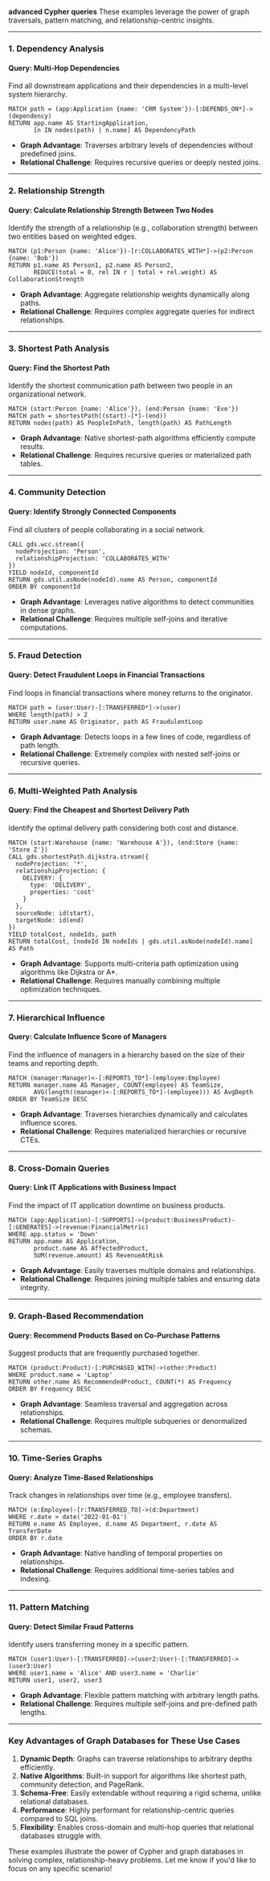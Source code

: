 **advanced Cypher queries** These examples leverage the power of graph traversals, pattern matching, and relationship-centric insights.

---

### **1. Dependency Analysis**
#### **Query: Multi-Hop Dependencies**
Find all downstream applications and their dependencies in a multi-level system hierarchy.

```cypher
MATCH path = (app:Application {name: 'CRM System'})-[:DEPENDS_ON*]->(dependency)
RETURN app.name AS StartingApplication, 
       [n IN nodes(path) | n.name] AS DependencyPath
```
- **Graph Advantage**: Traverses arbitrary levels of dependencies without predefined joins.
- **Relational Challenge**: Requires recursive queries or deeply nested joins.

---

### **2. Relationship Strength**
#### **Query: Calculate Relationship Strength Between Two Nodes**
Identify the strength of a relationship (e.g., collaboration strength) between two entities based on weighted edges.

```cypher
MATCH (p1:Person {name: 'Alice'})-[r:COLLABORATES_WITH*]->(p2:Person {name: 'Bob'})
RETURN p1.name AS Person1, p2.name AS Person2, 
       REDUCE(total = 0, rel IN r | total + rel.weight) AS CollaborationStrength
```
- **Graph Advantage**: Aggregate relationship weights dynamically along paths.
- **Relational Challenge**: Requires complex aggregate queries for indirect relationships.

---

### **3. Shortest Path Analysis**
#### **Query: Find the Shortest Path**
Identify the shortest communication path between two people in an organizational network.

```cypher
MATCH (start:Person {name: 'Alice'}), (end:Person {name: 'Eve'})
MATCH path = shortestPath((start)-[*]-(end))
RETURN nodes(path) AS PeopleInPath, length(path) AS PathLength
```
- **Graph Advantage**: Native shortest-path algorithms efficiently compute results.
- **Relational Challenge**: Requires recursive queries or materialized path tables.

---

### **4. Community Detection**
#### **Query: Identify Strongly Connected Components**
Find all clusters of people collaborating in a social network.

```cypher
CALL gds.wcc.stream({
  nodeProjection: 'Person',
  relationshipProjection: 'COLLABORATES_WITH'
})
YIELD nodeId, componentId
RETURN gds.util.asNode(nodeId).name AS Person, componentId
ORDER BY componentId
```
- **Graph Advantage**: Leverages native algorithms to detect communities in dense graphs.
- **Relational Challenge**: Requires multiple self-joins and iterative computations.

---

### **5. Fraud Detection**
#### **Query: Detect Fraudulent Loops in Financial Transactions**
Find loops in financial transactions where money returns to the originator.

```cypher
MATCH path = (user:User)-[:TRANSFERRED*]->(user)
WHERE length(path) > 2
RETURN user.name AS Originator, path AS FraudulentLoop
```
- **Graph Advantage**: Detects loops in a few lines of code, regardless of path length.
- **Relational Challenge**: Extremely complex with nested self-joins or recursive queries.

---

### **6. Multi-Weighted Path Analysis**
#### **Query: Find the Cheapest and Shortest Delivery Path**
Identify the optimal delivery path considering both cost and distance.

```cypher
MATCH (start:Warehouse {name: 'Warehouse A'}), (end:Store {name: 'Store Z'})
CALL gds.shortestPath.dijkstra.stream({
  nodeProjection: '*',
  relationshipProjection: {
    DELIVERY: {
      type: 'DELIVERY',
      properties: 'cost'
    }
  },
  sourceNode: id(start),
  targetNode: id(end)
})
YIELD totalCost, nodeIds, path
RETURN totalCost, [nodeId IN nodeIds | gds.util.asNode(nodeId).name] AS Path
```
- **Graph Advantage**: Supports multi-criteria path optimization using algorithms like Dijkstra or A*.
- **Relational Challenge**: Requires manually combining multiple optimization techniques.

---

### **7. Hierarchical Influence**
#### **Query: Calculate Influence Score of Managers**
Find the influence of managers in a hierarchy based on the size of their teams and reporting depth.

```cypher
MATCH (manager:Manager)<-[:REPORTS_TO*]-(employee:Employee)
RETURN manager.name AS Manager, COUNT(employee) AS TeamSize, 
       AVG(length((manager)<-[:REPORTS_TO*]-(employee))) AS AvgDepth
ORDER BY TeamSize DESC
```
- **Graph Advantage**: Traverses hierarchies dynamically and calculates influence scores.
- **Relational Challenge**: Requires materialized hierarchies or recursive CTEs.

---

### **8. Cross-Domain Queries**
#### **Query: Link IT Applications with Business Impact**
Find the impact of IT application downtime on business products.

```cypher
MATCH (app:Application)-[:SUPPORTS]->(product:BusinessProduct)-[:GENERATES]->(revenue:FinancialMetric)
WHERE app.status = 'Down'
RETURN app.name AS Application, 
       product.name AS AffectedProduct, 
       SUM(revenue.amount) AS RevenueAtRisk
```
- **Graph Advantage**: Easily traverses multiple domains and relationships.
- **Relational Challenge**: Requires joining multiple tables and ensuring data integrity.

---

### **9. Graph-Based Recommendation**
#### **Query: Recommend Products Based on Co-Purchase Patterns**
Suggest products that are frequently purchased together.

```cypher
MATCH (product:Product)-[:PURCHASED_WITH]->(other:Product)
WHERE product.name = 'Laptop'
RETURN other.name AS RecommendedProduct, COUNT(*) AS Frequency
ORDER BY Frequency DESC
```
- **Graph Advantage**: Seamless traversal and aggregation across relationships.
- **Relational Challenge**: Requires multiple subqueries or denormalized schemas.

---

### **10. Time-Series Graphs**
#### **Query: Analyze Time-Based Relationships**
Track changes in relationships over time (e.g., employee transfers).

```cypher
MATCH (e:Employee)-[r:TRANSFERRED_TO]->(d:Department)
WHERE r.date > date('2022-01-01')
RETURN e.name AS Employee, d.name AS Department, r.date AS TransferDate
ORDER BY r.date
```
- **Graph Advantage**: Native handling of temporal properties on relationships.
- **Relational Challenge**: Requires additional time-series tables and indexing.

---

### **11. Pattern Matching**
#### **Query: Detect Similar Fraud Patterns**
Identify users transferring money in a specific pattern.

```cypher
MATCH (user1:User)-[:TRANSFERRED]->(user2:User)-[:TRANSFERRED]->(user3:User)
WHERE user1.name = 'Alice' AND user3.name = 'Charlie'
RETURN user1, user2, user3
```
- **Graph Advantage**: Flexible pattern matching with arbitrary length paths.
- **Relational Challenge**: Requires multiple self-joins and pre-defined path lengths.

---

### **Key Advantages of Graph Databases for These Use Cases**
1. **Dynamic Depth**: Graphs can traverse relationships to arbitrary depths efficiently.
2. **Native Algorithms**: Built-in support for algorithms like shortest path, community detection, and PageRank.
3. **Schema-Free**: Easily extendable without requiring a rigid schema, unlike relational databases.
4. **Performance**: Highly performant for relationship-centric queries compared to SQL joins.
5. **Flexibility**: Enables cross-domain and multi-hop queries that relational databases struggle with.

These examples illustrate the power of Cypher and graph databases in solving complex, relationship-heavy problems. Let me know if you'd like to focus on any specific scenario!
